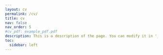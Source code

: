 ```yaml
---
layout: cv
permalink: /cv/
title: cv
nav: false
nav_order: 5
#cv_pdf: example_pdf.pdf
description: This is a description of the page. You can modify it in '_pages/cv.md'. You can also change or remove the top pdf download button.
toc:
  sidebar: left
---
```

